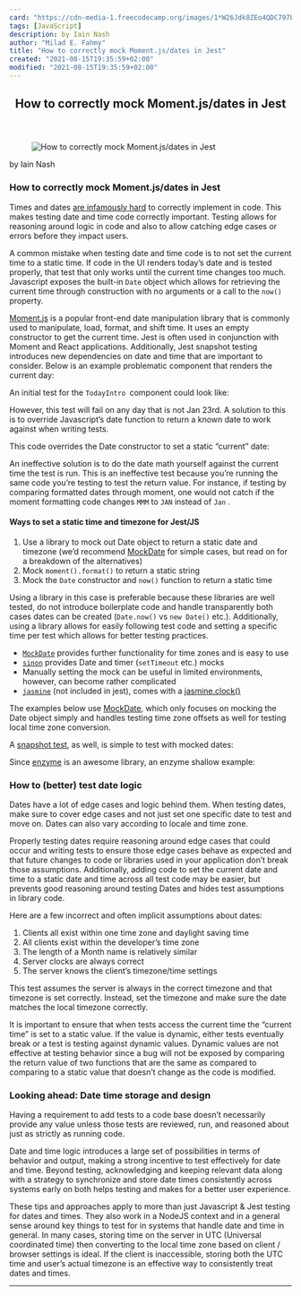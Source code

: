 ```yaml
---
card: "https://cdn-media-1.freecodecamp.org/images/1*W26Jdk8ZEo4QDC797b7smA.jpeg"
tags: [JavaScript]
description: by Iain Nash
author: "Milad E. Fahmy"
title: "How to correctly mock Moment.js/dates in Jest"
created: "2021-08-15T19:35:59+02:00"
modified: "2021-08-15T19:35:59+02:00"
---
```

<div class="site-wrapper">
<main id="site-main" class="site-main outer">
<div class="inner">
<article class="post-full post tag-javascript tag-jest tag-react tag-testing tag-programming ">
<header class="post-full-header">
<h1 class="post-full-title">How to correctly mock Moment.js/dates in Jest</h1>
</header>
<figure class="post-full-image">
<picture>
<source media="(max-width: 700px)" sizes="1px" srcset="data:image/gif;base64,R0lGODlhAQABAIAAAAAAAP///yH5BAEAAAAALAAAAAABAAEAAAIBRAA7 1w">
<source media="(min-width: 701px)" sizes="(max-width: 800px) 400px,
(max-width: 1170px) 700px,
1400px" srcset="https://cdn-media-1.freecodecamp.org/images/1*W26Jdk8ZEo4QDC797b7smA.jpeg 300w,
https://cdn-media-1.freecodecamp.org/images/1*W26Jdk8ZEo4QDC797b7smA.jpeg 600w,
https://cdn-media-1.freecodecamp.org/images/1*W26Jdk8ZEo4QDC797b7smA.jpeg 1000w,
https://cdn-media-1.freecodecamp.org/images/1*W26Jdk8ZEo4QDC797b7smA.jpeg 2000w">
<img onerror="this.style.display='none'" src="https://cdn-media-1.freecodecamp.org/images/1*W26Jdk8ZEo4QDC797b7smA.jpeg" alt="How to correctly mock Moment.js/dates in Jest">
</picture>
</figure>
<section class="post-full-content">
<div class="post-content medium-migrated-article">
<p>by Iain Nash</p>
<h1 id="how-to-correctly-mock-moment-js-dates-in-jest">How to correctly mock Moment.js/dates in Jest</h1>
<p>Times and dates <a href="https://infiniteundo.com/post/25326999628/falsehoods-programmers-believe-about-time" rel="noopener">are infamously hard</a> to correctly implement in code. This makes testing date and time code correctly important. Testing allows for reasoning around logic in code and also to allow catching edge cases or errors before they impact users.</p>
<p>A common mistake when testing date and time code is to not set the current time to a static time. If code in the UI renders today’s date and is tested properly, that test that only works until the current time changes too much. Javascript exposes the built-in <code>Date</code> object which allows for retrieving the current time through construction with no arguments or a call to the <code>now() </code>property.</p>
<p><a href="https://momentjs.com/" rel="noopener">Moment.js</a> is a popular front-end date manipulation library that is commonly used to manipulate, load, format, and shift time. It uses an empty constructor to get the current time. Jest is often used in conjunction with Moment and React applications. Additionally, Jest snapshot testing introduces new dependencies on date and time that are important to consider. Below is an example problematic component that renders the current day:</p>
<p>An initial test for the <code>TodayIntro </code>component could look like:</p>
<p>However, this test will fail on any day that is not Jan 23rd. A solution to this is to override Javascript’s date function to return a known date to work against when writing tests.</p>
<p>This code overrides the Date constructor to set a static “current” date:</p>
<p>An ineffective solution is to do the date math yourself against the current time the test is run. This is an ineffective test because you’re running the same code you’re testing to test the return value. For instance, if testing by comparing formatted dates through moment, one would not catch if the moment formatting code changes <code>MMM</code> to <code>JAN</code> instead of <code>Jan</code> .</p>
<h4 id="ways-to-set-a-static-time-and-timezone-for-jest-js">Ways to set a static time and timezone for Jest/JS</h4>
<ol>
<li>Use a library to mock out Date object to return a static date and timezone (we’d recommend <a href="https://github.com/boblauer/MockDate" rel="noopener">MockDate</a> for simple cases, but read on for a breakdown of the alternatives)</li>
<li>Mock <code>moment().format()</code> to return a static string</li>
<li>Mock the <code>Date</code> constructor and <code>now()</code> function to return a static time</li>
</ol>
<p>Using a library in this case is preferable because these libraries are well tested, do not introduce boilerplate code and handle transparently both cases dates can be created (<code>Date.now()</code> vs <code>new Date()</code> etc.). Additionally, using a library allows for easily following test code and setting a specific time per test which allows for better testing practices.</p>
<ul>
<li><code><a href="https://github.com/boblauer/MockDate" rel="noopener">MockDate</a></code> provides further functionality for time zones and is easy to use</li>
<li><code><a href="https://sinonjs.org/releases/v7.2.4/fake-timers/" rel="noopener">sinon</a></code> provides Date and timer (<code>setTimeout</code> etc.) mocks</li>
<li>Manually setting the mock can be useful in limited environments, however, can become rather complicated</li>
<li><code><a href="https://jasmine.github.io/" rel="noopener">jasmine</a></code> (not included in jest), comes with a <a href="https://jasmine.github.io/api/2.6/Clock.html" rel="noopener">jasmine.clock()</a></li>
</ul>
<p>The examples below use <a href="https://github.com/boblauer/MockDate" rel="noopener">MockDate</a>, which only focuses on mocking the Date object simply and handles testing time zone offsets as well for testing local time zone conversion.</p>
<p>A <a href="https://jestjs.io/docs/en/snapshot-testing" rel="noopener">snapshot test</a>, as well, is simple to test with mocked dates:</p>
<p>Since <a href="https://airbnb.io/enzyme/" rel="noopener">enzyme</a> is an awesome library, an enzyme shallow example:</p>
<h3 id="how-to-better-test-date-logic">How to (better) test date logic</h3>
<p>Dates have a lot of edge cases and logic behind them. When testing dates, make sure to cover edge cases and not just set one specific date to test and move on. Dates can also vary according to locale and time zone.</p>
<p>Properly testing dates require reasoning around edge cases that could occur and writing tests to ensure those edge cases behave as expected and that future changes to code or libraries used in your application don’t break those assumptions. Additionally, adding code to set the current date and time to a static date and time across all test code may be easier, but prevents good reasoning around testing Dates and hides test assumptions in library code.</p>
<p>Here are a few incorrect and often implicit assumptions about dates:</p>
<ol>
<li>Clients all exist within one time zone and daylight saving time</li>
<li>All clients exist within the developer’s time zone</li>
<li>The length of a Month name is relatively similar</li>
<li>Server clocks are always correct</li>
<li>The server knows the client’s timezone/time settings</li>
</ol>
<p>This test assumes the server is always in the correct timezone and that timezone is set correctly. Instead, set the timezone and make sure the date matches the local timezone correctly.</p>
<p>It is important to ensure that when tests access the current time the “current time” is set to a static value. If the value is dynamic, either tests eventually break or a test is testing against dynamic values. Dynamic values are not effective at testing behavior since a bug will not be exposed by comparing the return value of two functions that are the same as compared to comparing to a static value that doesn’t change as the code is modified.</p>
<h3 id="looking-ahead-date-time-storage-and-design">Looking ahead: Date time storage and design</h3>
<p>Having a requirement to add tests to a code base doesn’t necessarily provide any value unless those tests are reviewed, run, and reasoned about just as strictly as running code.</p>
<p>Date and time logic introduces a large set of possibilities in terms of behavior and output, making a strong incentive to test effectively for date and time. Beyond testing, acknowledging and keeping relevant data along with a strategy to synchronize and store date times consistently across systems early on both helps testing and makes for a better user experience.</p>
<p>These tips and approaches apply to more than just Javascript &amp; Jest testing for dates and times. They also work in a NodeJS context and in a general sense around key things to test for in systems that handle date and time in general. In many cases, storing time on the server in UTC (Universal coordinated time) then converting to the local time zone based on client / browser settings is ideal. If the client is inaccessible, storing both the UTC time and user’s actual timezone is an effective way to consistently treat dates and times.</p>
</div>
<hr>
</section>
</article>
</div>
</main>
</div>
<!-- Google Tag Manager (noscript) -->
<!-- End Google Tag Manager (noscript) -->
